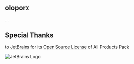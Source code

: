 ﻿## oloporx


...



## Special Thanks

to [JetBrains](https://www.jetbrains.com/?from=protopuf) for
its [Open Source License](https://www.jetbrains.com/community/opensource/?from=protopuf) of All Products Pack

![JetBrains Logo](https://www.jetbrains.com/company/brand/img/jetbrains_logo.png)